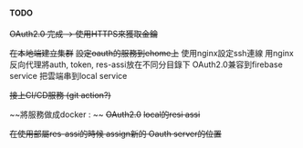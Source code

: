 



#### TODO
~~OAuth2.0 完成 -> 使用HTTPS來獲取金鑰~~

~~在本地端建立集群~~
~~設定oauth的服務到ehome上~~
使用nginx設定ssh連線
用nginx反向代理將auth, token, res-assi放在不同分目錄下
OAuth2.0兼容到firebase service
把雲端串到local service

~~接上CI/CD服務 (git action?)~~


~~將服務做成docker : ~~
~~OAuth2.0~~
~~local的resi assi~~

~~在使用部屬res-assi的時候 assign新的 Oauth server的位置~~
